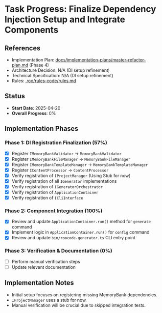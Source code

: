# Task Progress: Finalize Dependency Injection Setup and Integrate Components

## References

- Implementation Plan: [docs/implementation-plans/master-refactor-plan.md](docs/implementation-plans/master-refactor-plan.md) (Phase 4)
- Architecture Decision: N/A (DI setup refinement)
- Technical Specification: N/A (DI setup refinement)
- Rules: [.roo/rules-code/rules.md](.roo/rules-code/rules.md)

## Status

- **Start Date**: 2025-04-20
- **Overall Progress**: 0%

## Implementation Phases

### Phase 1: DI Registration Finalization (57%)

- [x] Register `IMemoryBankValidator` -> `MemoryBankValidator`
- [x] Register `IMemoryBankFileManager` -> `MemoryBankFileManager`
- [x] Register `IMemoryBankTemplateManager` -> `MemoryBankTemplateManager`
- [x] Register `IContentProcessor` -> `ContentProcessor`
- [x] Verify registration of `IProjectManager` (Using Stub for now)
- [x] Verify registration of all `IGenerator` implementations
- [x] Verify registration of `IGeneratorOrchestrator`
- [x] Verify registration of `ApplicationContainer`
- [x] Verify registration of `ICliInterface`

### Phase 2: Component Integration (100%)

- [x] Review and update `ApplicationContainer.run()` method for `generate` command
- [x] Implement logic in `ApplicationContainer.run()` for `config` command
- [x] Review and update `bin/roocode-generator.ts` CLI entry point

### Phase 3: Verification & Documentation (0%)

- [ ] Perform manual verification steps
- [ ] Update relevant documentation

## Implementation Notes

- Initial setup focuses on registering missing MemoryBank dependencies.
- `IProjectManager` uses a stub for now.
- Manual verification will be crucial due to skipped integration tests.

